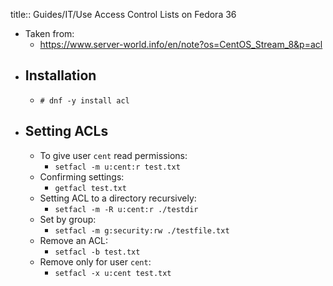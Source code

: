 title:: Guides/IT/Use Access Control Lists on Fedora 36

- Taken from:
	- https://www.server-world.info/en/note?os=CentOS_Stream_8&p=acl
- ## Installation
	- `# dnf -y install acl`
- ## Setting ACLs
	- To give user `cent` read permissions:
		- `setfacl -m u:cent:r test.txt`
	- Confirming settings:
		- `getfacl test.txt`
	- Setting ACL to a directory recursively:
		- `setfacl -m -R u:cent:r ./testdir`
	- Set by group:
		- `setfacl -m g:security:rw ./testfile.txt`
	- Remove an ACL:
		- `setfacl -b test.txt`
	- Remove only for user `cent`:
		- `setfacl -x u:cent test.txt`